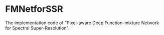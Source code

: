 # FMNetforSSR
The implementation code of "Pixel-aware Deep Function-mixture Network for Spectral Super-Resolution". 
